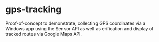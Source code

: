 gps-tracking
============

Proof-of-concept to demonstrate, collecting GPS coordinates via a Windows app using the Sensor API as well as erification and display of tracked routes via Google Maps API.
